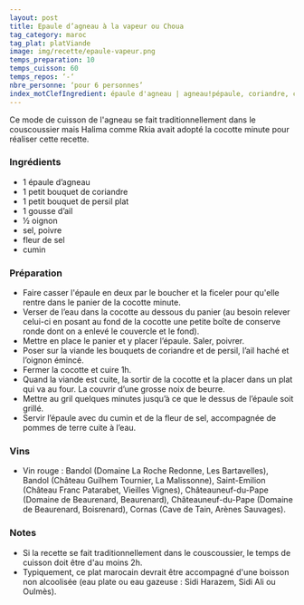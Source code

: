 ```yaml
---
layout: post
title: Epaule d’agneau à la vapeur ou Choua
tag_category: maroc
tag_plat: platViande
image: img/recette/epaule-vapeur.png
temps_preparation: 10
temps_cuisson: 60
temps_repos: ‘-‘
nbre_personne: ‘pour 6 personnes’
index_motClefIngredient: épaule d'agneau | agneau!pépaule, coriandre, cumin
---
```

Ce mode de cuisson de l'agneau se fait traditionnellement dans le couscoussier mais Halima comme Rkia avait adopté la cocotte minute pour réaliser cette recette.

### Ingrédients
* 1 épaule d’agneau
* 1 petit bouquet de coriandre
* 1 petit bouquet de persil plat
* 1 gousse d’ail
* ½ oignon
* sel, poivre
* fleur de sel
* cumin

### Préparation
* Faire casser l'épaule en deux par le boucher et la ficeler pour qu'elle rentre dans le panier de la cocotte minute.
* Verser de l’eau dans la cocotte au dessous du panier (au besoin relever celui-ci en posant au fond de la cocotte une petite boîte de conserve ronde dont on a enlevé le couvercle et le fond).
* Mettre en place le panier et y placer l’épaule. Saler, poivrer.
* Poser sur la viande les bouquets de coriandre et de persil, l’ail haché et l’oignon émincé.
* Fermer la cocotte et cuire 1h.
* Quand la viande est cuite, la sortir de la cocotte et la placer dans un plat qui va au four. La couvrir d’une grosse noix de beurre.
* Mettre au gril quelques minutes jusqu’à ce que le dessus de l’épaule soit grillé.
* Servir l’épaule avec du cumin et de la fleur de sel, accompagnée de pommes de terre cuite à l’eau.

### Vins
* Vin rouge : Bandol (Domaine La Roche Redonne, Les Bartavelles), Bandol (Château Guilhem Tournier, La Malissonne), Saint-Emilion (Château Franc Patarabet, Vieilles Vignes), Châteauneuf-du-Pape (Domaine de Beaurenard, Beaurenard), Châteauneuf-du-Pape (Domaine de Beaurenard, Boisrenard), Cornas (Cave de Tain, Arènes Sauvages).

### Notes
* Si la recette se fait traditionnellement dans le couscoussier, le temps de cuisson doit être d'au moins 2h.
* Typiquement, ce plat marocain devrait être accompagné d'une boisson non alcoolisée (eau plate ou eau gazeuse : Sidi Harazem, Sidi Ali ou Oulmès).
